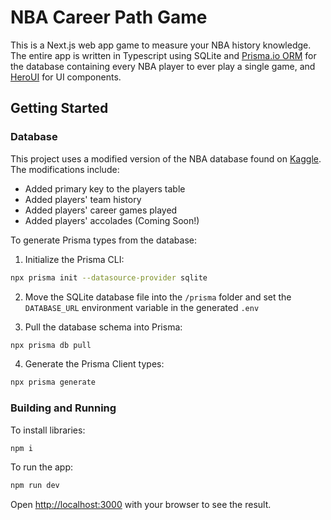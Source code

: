 # NBA Career Path Game

This is a Next.js web app game to measure your NBA history knowledge. The entire app is written in Typescript using SQLite and [Prisma.io ORM](https://www.prisma.io) for the database containing every NBA player to ever play a single game, and [HeroUI](https://www.heroui.com) for UI components.

## Getting Started

### Database

This project uses a modified version of the NBA database found on [Kaggle](https://www.kaggle.com/datasets/wyattowalsh/basketball). The modifications include:

- Added primary key to the players table
- Added players' team history
- Added players' career games played
- Added players' accolades (Coming Soon!)

To generate Prisma types from the database:

1. Initialize the Prisma CLI:

```bash
npx prisma init --datasource-provider sqlite
```

2. Move the SQLite database file into the `/prisma` folder and set the `DATABASE_URL` environment variable in the generated `.env`

3. Pull the database schema into Prisma:

```bash
npx prisma db pull
```

4. Generate the Prisma Client types:

```bash
npx prisma generate
```

### Building and Running

To install libraries:

```bash
npm i
```

To run the app:

```bash
npm run dev
```

Open [http://localhost:3000](http://localhost:3000) with your browser to see the result.
